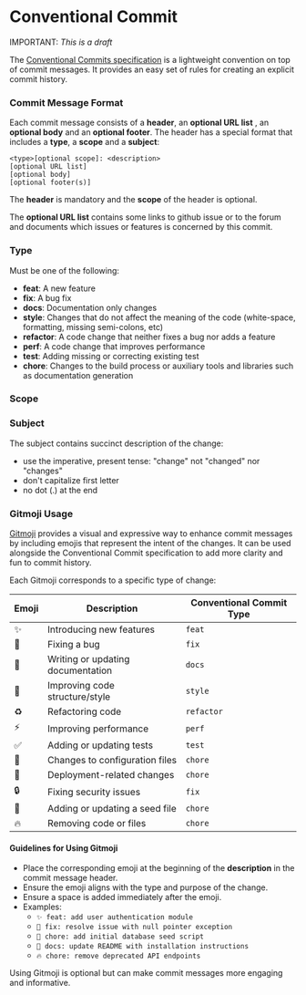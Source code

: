 # Conventional Commit

IMPORTANT: *This is a draft*

The [Conventional Commits specification](https://www.conventionalcommits.org/en/v1.0.0/#summary) is a lightweight 
convention on top of commit messages. It provides an easy set of rules for creating an explicit commit history.


### Commit Message Format
Each commit message consists of a **header**, an **optional URL list** , an **optional body** and an **optional 
footer**. 
The header has a 
special format that includes a **type**, a **scope** and a **subject**:

```
<type>[optional scope]: <description>
[optional URL list]
[optional body]
[optional footer(s)]
```

The **header** is mandatory and the **scope** of the header is optional.

The **optional URL list** contains some links to github issue or to the forum and documents which issues
or features is concerned by this commit.


### Type
Must be one of the following:

* **feat**: A new feature
* **fix**: A bug fix
* **docs**: Documentation only changes
* **style**: Changes that do not affect the meaning of the code (white-space, formatting, missing
  semi-colons, etc)
* **refactor**: A code change that neither fixes a bug nor adds a feature
* **perf**: A code change that improves performance
* **test**: Adding missing or correcting existing test
* **chore**: Changes to the build process or auxiliary tools and libraries such as documentation
  generation

### Scope

### Subject
The subject contains succinct description of the change:

* use the imperative, present tense: "change" not "changed" nor "changes"
* don't capitalize first letter
* no dot (.) at the end


### Gitmoji Usage

[Gitmoji](https://gitmoji.dev/) provides a visual and expressive way to enhance commit messages by including emojis that represent the intent of the changes. It can be used alongside the Conventional Commit specification to add more clarity and fun to commit history.

Each Gitmoji corresponds to a specific type of change:

| Emoji   | Description                          | Conventional Commit Type   |
|---------|--------------------------------------|----------------------------|
| ✨      | Introducing new features             | `feat`                     |
| 🐛      | Fixing a bug                         | `fix`                      |
| 📝      | Writing or updating documentation    | `docs`                     |
| 🎨      | Improving code structure/style       | `style`                    |
| ♻️      | Refactoring code                    | `refactor`                 |
| ⚡️      | Improving performance                | `perf`                     |
| ✅      | Adding or updating tests             | `test`                     |
| 🔧      | Changes to configuration files       | `chore`                    |
| 🚀      | Deployment-related changes           | `chore`                    |
| 🔒      | Fixing security issues               | `fix`                      |
| 🌱      | Adding or updating a seed file       | `chore`                    |
| 🔥      | Removing code or files               | `chore`                    |

#### Guidelines for Using Gitmoji
- Place the corresponding emoji at the beginning of the **description** in the commit message header.
- Ensure the emoji aligns with the type and purpose of the change.
- Ensure a space is added immediately after the emoji.
- Examples:
  - `✨ feat: add user authentication module`
  - `🐛 fix: resolve issue with null pointer exception`
  - `🌱 chore: add initial database seed script`
  - `📝 docs: update README with installation instructions`
  - `🔥 chore: remove deprecated API endpoints`
  
Using Gitmoji is optional but can make commit messages more engaging and informative.
